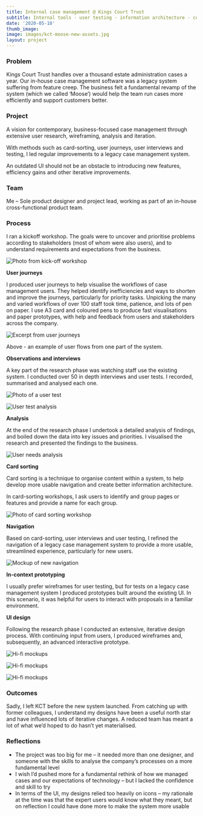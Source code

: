 ```yaml
---
title: Internal case management @ Kings Court Trust
subtitle: Internal tools · user testing · information architecture · collaboration (2018) 
date: '2020-05-10'
thumb_image: 
image: images/kct-moose-new-assets.jpg 
layout: project
---
```


### Problem

Kings Court Trust handles over a thousand estate administration cases a year. Our in-house case management software was a legacy system suffering from feature creep. The business felt a fundamental revamp of the system (which we called ‘Moose’) would help the team run cases more efficiently and support customers better.

### Project

A vision for contemporary, business-focused case management through extensive user research, wireframing, analysis and iteration.

With methods such as card-sorting, user journeys, user interviews and testing, I led regular improvements to a legacy case management system.

An outdated UI should not be an obstacle to introducing new features, efficiency gains and other iterative improvements.

### Team

Me – Sole product designer and project lead, working as part of an in-house cross-functional product team.

### Process

I ran a kickoff workshop. The goals were to uncover and prioritise problems according to stakeholders (most of whom were also users), and to understand requirements and expectations from the business. 

![Photo from kick-off workshop](/images/kct-moose-kickoff.jpg "Photo from kick-off workshop")

**User journeys**

I produced user journeys to help visualise the workflows of case management users. They helped identify inefficiencies and ways to shorten and improve the journeys, particularly for priority tasks. 
Unpicking the many and varied workflows of over 100 staff took time, patience, and lots of pen on paper. I use A3 card and coloured pens to produce fast visualisations and paper prototypes, with help and feedback from users and stakeholders across the company.

![Excerpt from user journeys](/images/kct-moose-user-journey.png "Excerpt from user journeys")

Above - an example of user flows from one part of the system.

**Observations and interviews**	

A key part of the research phase was watching staff use the existing system. I conducted over 50 in depth interviews and user tests. I recorded, summarised and analysed each one. 

![Photo of a user test](/images/kct-moose-user-test.jpg "Photo of a user test")

![User test analysis](/images/kct-moose-user-test-analysis.png "User test analysis")

**Analysis**

At the end of the research phase I undertook a detailed analysis of findings, and boiled down the data into key issues and priorities. I visualised the research and presented the findings to the business.

![User needs analysis](/images/kct-moose-issue-analysis.png "User needs analysis")

**Card sorting**

Card sorting is a technique to organise content within a system, to help develop more usable navigation and create better information architecture.

In card-sorting workshops, I ask users to identify and group pages or features and provide a name for each group. 

![Photo of card sorting workshop](/images/kct-moose-card-sorting.jpg "Photo of card sorting workshop")

**Navigation**

Based on card-sorting, user interviews and user testing, I refined the navigation of a legacy case management system to provide a more usable, streamlined experience, particularly for new users.
 
![Mockup of new navigation](/images/kct-moose-new-navigation.jpg "Mockup of new navigation")

**In-context prototyping**

I usually prefer wireframes for user testing, but for tests on a legacy case management system I produced prototypes built around the existing UI. In this scenario, it was helpful for users to interact with proposals in a familiar environment.
 
**UI design**

Following the research phase I conducted an extensive, iterative design process. With continuing input from users, I produced  wireframes and, subsequently, an advanced interactive prototype.

![Hi-fi mockups](/images/kct-moose-new-summary.jpg "Hi-fi mockups")

![Hi-fi mockups](/images/kct-moose-new-history.jpg "Hi-fi mockups")

![Hi-fi mockups](/images/kct-moose-new-assets.jpg "Hi-fi mockups")


### Outcomes

Sadly, I left KCT before the new system launched. From catching up with former colleagues, I understand my designs have been a useful north star and have influenced lots of iterative changes. A reduced team has meant a lot of what we’d hoped to do hasn’t yet materialised. 

### Reflections

- The project was too big for me – it needed more than one designer, and someone with the skills to analyse the company’s processes on a more fundamental level
- I wish I’d pushed more for a fundamental rethink of how we managed cases and our expectations of technology – but I lacked the confidence and skill to try
- In terms of the UI, my designs relied too heavily on icons – my rationale at the time was that the expert users would know what they meant, but on reflection I could have done more to make the system more usable

